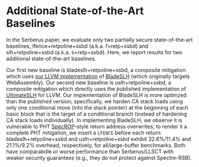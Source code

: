 # Additional State-of-the-Art Baselines
In the Serberus paper, we evaluate only two partially secure state-of-the-art baselines, 
lfence+retpoline+ssbd (a.k.a. f+retp+ssbd) and slh+retpoline+ssbd (a.k.a. s+retp+ssbd).
Here, we report results for two additional state-of-the-art baselines.

Our first new baseline is bladeslh+retpoline+ssbd, a composite mitigation which uses [our LLVM implementation](https://github.com/nmosier/clouxx-llvm/blob/c62bc72c761036036753cdeff9ab63ee58e6f528/llvm/lib/Target/X86/X86SpeculativeLoadHardening.cpp#L1005) of [BladeSLH](https://dl.acm.org/doi/pdf/10.1145/3434330)
(which originally targets WebAssembly).
Our second new baseline is uslh+retpoline+ssbd, a composite mitigation which directly uses the published implementation of [UltimateSLH](https://www.usenix.org/system/files/sec23fall-prepub-278-zhang-zhiyuan.pdf) for LLVM.
Our implementation of BladeSLH is more optimzed than the published version;
specifically, we harden CA stack loads using only one conditional move (into the stack pointer) at the beginning of each basic block that is the target of a conditional branch
(instead of hardening CA stack loads individually).
In implementing BladeSLH, we observe it is vulnerable to PHT [SpecROP](https://www.usenix.org/system/files/raid20-bhattacharyya.pdf)-style return address overwrites;
to render it a complete PHT mitigation, we insert a `LFENCE` before each return.
bladeslh+retpoline+ssbd and uslh+retpoline+ssbd exhibit 32.6%/11.4% and 21.1%/9.2% overhead, respectively, for all/large-buffer benchmarks.
Both have comparabdle or worse performance than Serberus/LLSCT with weaker security guarantees (e.g., they do not protect against Spectre-RSB).

